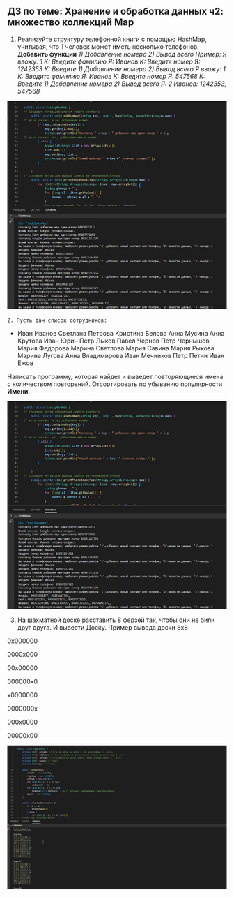 ## **ДЗ по теме: Хранение и обработка данных ч2: множество коллекций Map**

   1. Реализуйте структуру телефонной книги с помощью HashMap, учитывая, что 1 человек может иметь несколько телефонов.
    **Добавить функции** *1) Добавление номера
    2) Вывод всего
    Пример:
    Я ввожу: 1
    К: Введите фамилию
    Я: Иванов
    К: Введите номер
    Я: 1242353
    К: Введите 1) Добавление номера
    2) Вывод всего
    Я ввожу: 1
    К: Введите фамилию
    Я: Иванов
    К: Введите номер
    Я: 547568
    К: Введите 1) Добавление номера
    2) Вывод всего
    Я: 2
    Иванов: 1242353, 547568*

  ![](/images/ph.jpg)

    2. Пусть дан список сотрудников: 
    
*   Иван Иванов
    Светлана Петрова
    Кристина Белова
    Анна Мусина
    Анна Крутова
    Иван Юрин
    Петр Лыков
    Павел Чернов
    Петр Чернышов
    Мария Федорова
    Марина Светлова
    Мария Савина
    Мария Рыкова
    Марина Лугова
    Анна Владимирова
    Иван Мечников
    Петр Петин
    Иван Ежов 

Написать программу, которая найдет и выведет повторяющиеся имена с количеством повторений.
Отсортировать по убыванию популярности **Имени**.

![](/images/ph.jpg)


  3.  На шахматной доске расставить 8 ферзей так, чтобы они не били друг друга. И вывести Доску. Пример вывода доски 8x8


0x000000

0000x000

00x00000

000000x0

x0000000

0000000x

000x0000

00000x00

![](/images/chess.jpg)
